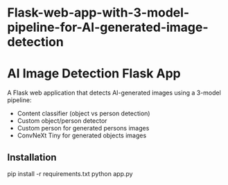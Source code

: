 # Flask-web-app-with-3-model-pipeline-for-AI-generated-image-detection

# AI Image Detection Flask App

A Flask web application that detects AI-generated images using a 3-model pipeline:
- Content classifier (object vs person detection)
- Custom object/person detector
- Custom person for generated persons images 
- ConvNeXt Tiny for generated objects images

## Installation

pip install -r requirements.txt
python app.py
